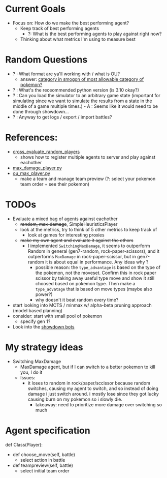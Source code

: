 # Current Goals
- Focus on: How do we make the best performing agent?
    - Keep track of best performing agents
        - ?: What is the best performing agents to play against right now?
    - Thinking about what metrics I'm using to measure best

# Random Questions
- ? : What format are ya'll working with / what is [OU](https://poke-env.readthedocs.io/en/stable/examples/ou_max_player.html#ou-max-player)?
    - answer: [category in smogon of most allowable category of pokemon?](https://www.smogon.com/dex/ss/formats/ou/)
- ? : What's the receommended python version (is 3.10 okay?)
- ? : Can you load the simulator to an arbitrary game state (important for simulating since
        we want to simulate the results from a state in the middle of a game multiple times.)
        - A : Seems like it would need to be done through showdown...
- ? : Anyway to get logs / export / import battles?


# References:
- [cross_evaluate_random_players](poke-env/examples/gen7/cross_evaluate_random_players.py)
    - shows how to register multiple agents to server and play against eachother
- [max_damage_player.py](poke-env/examples/max_damage_player.py)
- [ou_max_player.py](poke-env/examples/ou_max_player.py)
    - make a team and manage team preview (?: select your pokemon team order + see their pokemon)

# TODOs
- Evaluate a mixed bag of agents against eachother
    - ~~random, max-damage~~, SimpleHeuristicsPlayer
    - look at the metrics, try to think of 5 other metrics to keep track of
        - look at games for interesting proxies
    - ~~make my own agent and evaluate it against the others~~
        - I implemented `SwitchingMaxDamage`, it seems to outperform Random in general (gen7-random, rock-paper-scissors), and it outperforms `MaxDamage` in rock-paper-scissor, but in gen7-random it is about equal in performance. Any ideas why ?
            - possible reason: the `type_advantage` is based on the type of the pokemon, not the moveset. Confirm this in rock paper scissor by taking away useful type move and show it still choosed based on pokemon type. Then make a `type_advatage` that is based on move types (maybe also power?)
            - why doesn't it beat random every time?
- start looking into MCTS / minmax w/ alpha-beta pruning approach (model based planning)
- consider: start with small pool of pokemon
    - specify gen 1?
- Look into the [showdown bots](http://sahovic.fr/pokemon-ai-resources/)

# My strategy ideas
- Switching MaxDamage
    - MaxDamage agent, but if I can switch to a better pokemon to kill you, I do it
    - Issues:
        - it loses to random in rock/paper/sccissor because random switches, causing my agent to switch, and so instead of doing damage i just switch around. i mostly lose since they got lucky causing burn on
        my pokemon so i slowly die.
            - takeaway: need to prioritize more damage over switching so much

# Agent specification
def Class(Player):
- def choose_move(self, battle)
    - select action in battle
- def teampreview(self, battle)
    - select initial team order